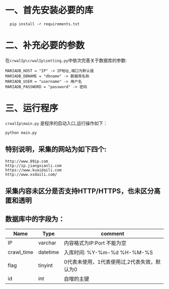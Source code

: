 # 一、首先安装必要的库
```
  pip install -r requirements.txt
```
# 二、补充必要的参数
  在`crwalIp\crwalIp\setting.py`中依次完善关于数据库的参数:  
```
MARIADB_HOST = "IP" -> IP地址,端口为默认值
MARIADB_DBNAME = "dbname" -> 数据库名称
MARIADB_USER = "username" -> 用户名
MARIADB_PASSWORD = "password" -> 密码
```
# 三、运行程序
`crwalIp\main.py` 是程序的启动入口,运行操作如下：
```
python main.py
```

## 特别说明，采集的网站为如下四个:
```
http://www.89ip.com
http://ip.jiangxianli.com
https://www.kuaidaili.com
http://www.xsdaili.com/
```
## 采集内容未区分是否支持HTTP/HTTPS，也未区分高匿和透明
## 数据库中的字段为：
Name | Type | comment
---------- | ---------- | ----------
IP | varchar | 内容格式为IP:Port 不能为空
crawl_time | datetime | 入库时间: %Y-%m-%d %H-%M-%S 
flag | tinyint | 0代表未使用，1代表使用过,2代表失效，默认为0
id | int | 自增的主键
